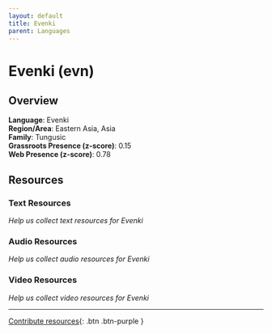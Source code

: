 ```yaml
---
layout: default
title: Evenki
parent: Languages
---
```


# Evenki (evn)

## Overview

**Language**: Evenki  
**Region/Area**: Eastern Asia, Asia  
**Family**: Tungusic  
**Grassroots Presence (z-score)**: 0.15  
**Web Presence (z-score)**: 0.78  

## Resources

### Text Resources
*Help us collect text resources for Evenki*

### Audio Resources
*Help us collect audio resources for Evenki*

### Video Resources
*Help us collect video resources for Evenki*

---

[Contribute resources](https://forms.office.com/e/1SfLJx3u1r){: .btn .btn-purple }
